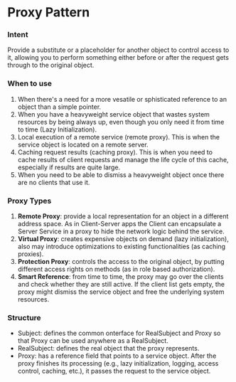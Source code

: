 # Proxy Pattern

### Intent

Provide a substitute or a placeholder for another object to control access to it, allowing you to perform something either before or after the request gets through to the original object.

### When to use

1. When there's a need for a more vesatile or sphisticated reference to an object than a simple pointer.
2. When you have a heavyweight service object that wastes system resources by being always up, even though you only need it from time to time (Lazy Initialization).
3. Local execution of a remote service (remote proxy). This is when the service object is located on a remote server.
4. Caching request results (caching proxy). This is when you need to cache results of client requests and manage the life cycle of this cache, especially if results are quite large.
5. When you need to be able to dismiss a heavyweight object once there are no clients that use it.

### Proxy Types
1. **Remote Proxy**: provide a local representation for an object in a different address space. As in Client-Server apps the Client can encapsulate a Server Service in a proxy to hide the network logic behind the service.
2. **Virtual Proxy**: creates expensive objects on demand (lazy initialization), also may introduce optimizations to existing functionalities (as caching proxies).
3. **Protection Proxy**: controls the access to the original object, by putting different access rights on methods (as in role based authorization).
4. **Smart Reference**: from time to time, the proxy may go over the clients and check whether they are still active. If the client list gets empty, the proxy might dismiss the service object and free the underlying system resources.

### Structure

- Subject: defines the common onterface for RealSubject and Proxy so that Proxy can be used anywhere as a RealSubject.
- RealSubject: defines the real object that the proxy represents.
- Proxy: has a reference field that points to a service object. After the proxy finishes its processing (e.g., lazy initialization, logging, access control, caching, etc.), it passes the request to the service object.
